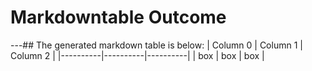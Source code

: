 # Markdowntable Outcome
---## The generated markdown table is below:
| Column 0 | Column 1 | Column 2 |
|----------|----------|----------|
|   box    |   box    |   box    |
